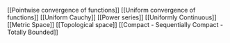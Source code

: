 [[Pointwise convergence of functions]]
[[Uniform convergence of functions]]
[[Uniform Cauchy]]
[[Power series]]
[[Uniformly Continuous]]
[[Metric Space]]
[[Topological space]]
[[Compact - Sequentially Compact - Totally Bounded]]
